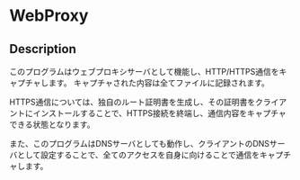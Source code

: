 # WebProxy

## Description
このプログラムはウェブプロキシサーバとして機能し、HTTP/HTTPS通信をキャプチャします。
キャプチャされた内容は全てファイルに記録されます。

HTTPS通信については、独自のルート証明書を生成し、その証明書をクライアントにインストールすることで、HTTPS接続を終端し、通信内容をキャプチャできる状態となります。

また、このプログラムはDNSサーバとしても動作し、クライアントのDNSサーバとして設定することで、全てのアクセスを自身に向けることで通信をキャプチャします。